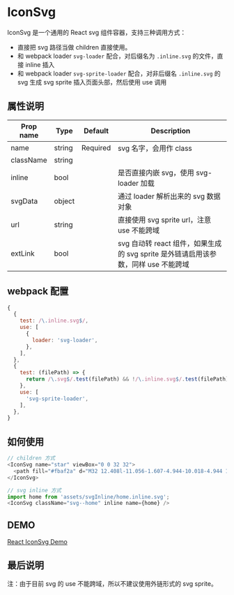 # IconSvg

IconSvg 是一个通用的 React svg 组件容器，支持三种调用方式：

- 直接把 svg 路径当做 children 直接使用。
- 和 webpack loader `svg-loader` 配合，对后缀名为 `.inline.svg` 的文件，直接 inline 插入
- 和 webpack loader `svg-sprite-loader` 配合，对非后缀名 `.inline.svg` 的 svg 生成 svg sprite 插入页面头部，然后使用 use 调用

## 属性说明

|Prop name | Type | Default | Description |
| -------- | ---- | ------- | ----------- |
|name	|string	|Required	|svg 名字，会用作 class|
|className|	string	|||	
|inline	|bool		||是否直接内嵌 svg，使用 svg-loader 加载|
|svgData|	object	|	|通过 loader 解析出来的 svg 数据对象|
|url|	string	|	|直接使用 svg sprite url，注意 use 不能跨域|
|extLink|	bool		| |svg 自动转 react 组件，如果生成的 svg sprite 是外链请启用该参数，同样 use 不能跨域|

## webpack 配置

```js
{
  {
    test: /\.inline.svg$/,
    use: [
      {
        loader: 'svg-loader',
      },
    ],
  },
  {
    test: (filePath) => {
      return /\.svg$/.test(filePath) && !/\.inline.svg$/.test(filePath);
    },
    use: [
      'svg-sprite-loader',
    ],
  },
}
```

## 如何使用

```js
// children 方式
<IconSvg name="star" viewBox="0 0 32 32">
  <path fill="#fbaf2a" d="M32 12.408l-11.056-1.607-4.944-10.018-4.944 10.018-11.056 1.607 8 7.798-1.889 11.011 9.889-5.199 9.889 5.199-1.889-11.011 8-7.798z" />
</IconSvg>

// svg inline 方式
import home from 'assets/svgInline/home.inline.svg';
<IconSvg className="svg--home" inline name={home} />
```

## DEMO

[React IconSvg Demo](https://imweb.github.io/stone-ui/index.html#!/SvgDemos)

## 最后说明

注：由于目前 svg 的 use 不能跨域，所以不建议使用外链形式的 svg sprite。